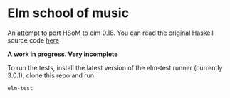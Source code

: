 # Elm school of music

An attempt to port [HSoM](http://www.cs.yale.edu/homes/hudak/Papers/HSoM.pdf) to elm 0.18. You can read the original Haskell source code [here](https://github.com/Euterpea/Euterpea2/blob/master/Euterpea/Music.lhs)

__A work in progress. Very incomplete__


To run the tests, install the latest version of the elm-test runner (currently 3.0.1), clone this repo and run:

    elm-test
